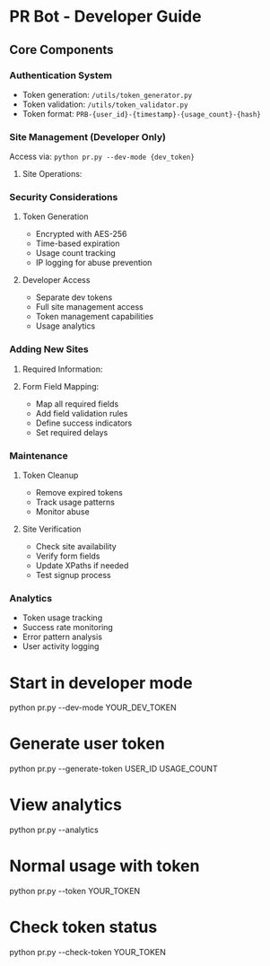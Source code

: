# PR Bot - Developer Guide

## Core Components

### Authentication System
- Token generation: `/utils/token_generator.py`
- Token validation: `/utils/token_validator.py`
- Token format: `PRB-{user_id}-{timestamp}-{usage_count}-{hash}`

### Site Management (Developer Only)
Access via: `python pr.py --dev-mode {dev_token}`

1. Site Operations: 

### Security Considerations
1. Token Generation
   - Encrypted with AES-256
   - Time-based expiration
   - Usage count tracking
   - IP logging for abuse prevention

2. Developer Access
   - Separate dev tokens
   - Full site management access
   - Token management capabilities
   - Usage analytics

### Adding New Sites
1. Required Information: 

2. Form Field Mapping:
   - Map all required fields
   - Add field validation rules
   - Define success indicators
   - Set required delays

### Maintenance
1. Token Cleanup
   - Remove expired tokens
   - Track usage patterns
   - Monitor abuse

2. Site Verification
   - Check site availability
   - Verify form fields
   - Update XPaths if needed
   - Test signup process

### Analytics
- Token usage tracking
- Success rate monitoring
- Error pattern analysis
- User activity logging

# Start in developer mode
python pr.py --dev-mode YOUR_DEV_TOKEN

# Generate user token
python pr.py --generate-token USER_ID USAGE_COUNT

# View analytics
python pr.py --analytics

# Normal usage with token
python pr.py --token YOUR_TOKEN

# Check token status
python pr.py --check-token YOUR_TOKEN